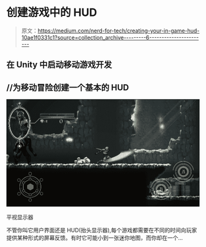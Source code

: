 # 创建游戏中的 HUD

> 原文：<https://medium.com/nerd-for-tech/creating-your-in-game-hud-10ae1f0331c1?source=collection_archive---------6----------------------->

## 在 Unity 中启动移动游戏开发

## //为移动冒险创建一个基本的 HUD

![](img/ebde20120924639865cf4eeb50918fda.png)

平视显示器

不管你叫它用户界面还是 HUD(抬头显示器),每个游戏都需要在不同的时间向玩家提供某种形式的屏幕反馈。有时它可能小到一张迷你地图，而你却在一个…